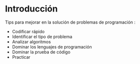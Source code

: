# Introducción

Tips para mejorar en la solución de problemas de programación :

* Codificar rápido
* Identificar el tipo de problema
* Analizar algoritmos
* Dominar los lenguajes de programación
* Dominar la prueba de código
* Practicar
